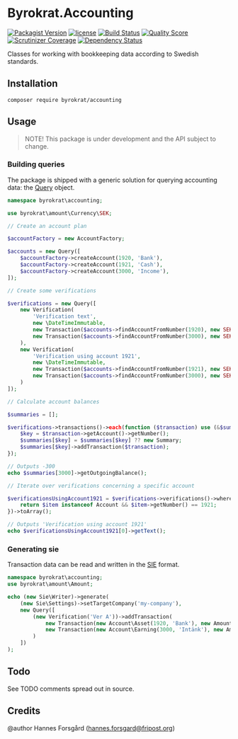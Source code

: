 # Byrokrat.Accounting

[![Packagist Version](https://img.shields.io/packagist/v/byrokrat/accounting.svg?style=flat-square)](https://packagist.org/packages/byrokrat/accounting)
[![license](https://img.shields.io/github/license/byrokrat/accounting.svg?maxAge=2592000&style=flat-square)](LICENSE)
[![Build Status](https://img.shields.io/travis/byrokrat/accounting/master.svg?style=flat-square)](https://travis-ci.org/byrokrat/accounting)
[![Quality Score](https://img.shields.io/scrutinizer/g/byrokrat/accounting.svg?style=flat-square)](https://scrutinizer-ci.com/g/byrokrat/accounting)
[![Scrutinizer Coverage](https://img.shields.io/scrutinizer/coverage/g/byrokrat/accounting.svg?style=flat-square)](https://scrutinizer-ci.com/g/byrokrat/accounting/?branch=master)
[![Dependency Status](https://img.shields.io/gemnasium/byrokrat/accounting.svg?style=flat-square)](https://gemnasium.com/byrokrat/accounting)


Classes for working with bookkeeping data according to Swedish standards.

Installation
------------
```shell
composer require byrokrat/accounting
```

Usage
-----
> NOTE! This package is under development and the API subject to change.

### Building queries

The package is shipped with a generic solution for querying accounting data: the
[Query](/src/Query.php) object.

<!-- @expectOutput /^-300\.00Verification using account 1921$/ -->
```php
namespace byrokrat\accounting;

use byrokrat\amount\Currency\SEK;

// Create an account plan

$accountFactory = new AccountFactory;

$accounts = new Query([
    $accountFactory->createAccount(1920, 'Bank'),
    $accountFactory->createAccount(1921, 'Cash'),
    $accountFactory->createAccount(3000, 'Income'),
]);

// Create some verifications

$verifications = new Query([
    new Verification(
        'Verification text',
        new \DateTimeImmutable,
        new Transaction($accounts->findAccountFromNumber(1920), new SEK('100')),
        new Transaction($accounts->findAccountFromNumber(3000), new SEK('-100'))
    ),
    new Verification(
        'Verification using account 1921',
        new \DateTimeImmutable,
        new Transaction($accounts->findAccountFromNumber(1921), new SEK('200')),
        new Transaction($accounts->findAccountFromNumber(3000), new SEK('-200'))
    )
]);

// Calculate account balances

$summaries = [];

$verifications->transactions()->each(function ($transaction) use (&$summaries) {
    $key = $transaction->getAccount()->getNumber();
    $summaries[$key] = $summaries[$key] ?? new Summary;
    $summaries[$key]->addTransaction($transaction);
});

// Outputs -300
echo $summaries[3000]->getOutgoingBalance();

// Iterate over verifications concerning a specific account

$verificationsUsingAccount1921 = $verifications->verifications()->where(function ($item) {
    return $item instanceof Account && $item->getNumber() == 1921;
})->toArray();

// Outputs 'Verification using account 1921'
echo $verificationsUsingAccount1921[0]->getText();
```

### Generating sie

Transaction data can be read and written in the [SIE](http://www.sie.se/) format.

<!-- @expectOutput /^\#FLAGGA 0/ -->
```php
namespace byrokrat\accounting;
use byrokrat\amount\Amount;

echo (new Sie\Writer)->generate(
    (new Sie\Settings)->setTargetCompany('my-company'),
    new Query([
        (new Verification('Ver A'))->addTransaction(
            new Transaction(new Account\Asset(1920, 'Bank'), new Amount('100')),
            new Transaction(new Account\Earning(3000, 'Intänk'), new Amount('-100'))
        )
    ])
);
```

Todo
----
See TODO comments spread out in source.

Credits
-------
@author Hannes Forsgård (hannes.forsgard@fripost.org)
